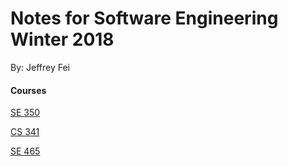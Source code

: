 # Notes for Software Engineering Winter 2018

By: Jeffrey Fei

#### Courses

[SE 350](/chapter1.md)

[CS 341](/cs-341.md)

[SE 465](/se-465.md)





